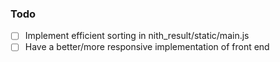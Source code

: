 ### Todo
- [ ] Implement efficient sorting in nith_result/static/main.js
- [ ] Have a better/more responsive implementation of front end